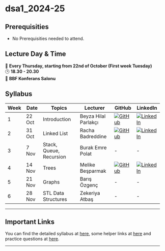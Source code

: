 [1]: https://img.shields.io/badge/github-%23121011.svg?style=for-the-badge&logo=github&logoColor=white
[2]: https://img.shields.io/badge/linkedin-%230077B5.svg?style=for-the-badge&logo=linkedin&logoColor=white
# dsa1_2024-25

## Prerequisities
- No Prerequisities needed to attend. 

##  Lecture Day & Time
📆 **Every Thursday, starting from 22nd of October (First week Tuesday)**  
🕒 **18.30 - 20.30**  
📍 **BBF Konferans Salonu**

## Syllabus

| Week | Date     | Topics                      | Lecturer                  | GitHub                                         | LinkedIn                                     |
|------|----------|-----------------------------|---------------------------|------------------------------------------------|---------------------------------------|
| 1    | 22 Oct   | Introduction                | Beyza Hilal Parlakçı     |[![GitHub][1]](https://github.com/hilalparlakci)   | [![LinkedIn][2]](https://www.linkedin.com/in/hilalparlakci/)                                         |
| 2    | 31 Oct    | Linked List             | Racha Badreddine           | [![GitHub][1]](https://github.com/racha-badreddine)         | [![LinkedIn][2]](https://www.linkedin.com/in/racha-badreddine/)|
| 3    | 7 Nov   | Stack, Queue, Recursion       | Burak Emre Polat         | -        | - |
| 4    | 14 Nov   | Trees    | Melike Beşparmak                | [![GitHub][1]](https://github.com/metahead00)         | [![LinkedIn][2]](https://www.linkedin.com/in/melike-besparmak/)|
| 5    | 21 Nov   | Graphs       | Barış Özgenç           | -        | -|
| 6    | 28 Nov    | STL Data Structures          | Zekeriya Atbaş                  | -       | - |


---
## Important Links
You can find the detailed syllabus at [here](./syllabus.md), some helper links at [here](./links.md) and practice questions at [here](./practice_questions.md).

---
